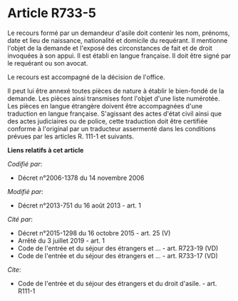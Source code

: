 # Article R733-5

Le recours formé par un demandeur d'asile doit contenir les nom, prénoms, date et lieu de naissance, nationalité et domicile
du requérant. Il mentionne l'objet de la demande et l'exposé des circonstances de fait et de droit invoquées à son appui. Il
est établi en langue française. Il doit être signé par le requérant ou son avocat. 

Le recours est accompagné de la décision de l'office. 

Il peut lui être annexé toutes pièces de nature à établir le bien-fondé de la demande. Les pièces ainsi transmises font
l'objet d'une liste numérotée. Les pièces en langue étrangère doivent être accompagnées d'une traduction en langue française.
S'agissant des actes d'état civil ainsi que des actes judiciaires ou de police, cette traduction doit être certifiée conforme
à l'original par un traducteur assermenté dans les conditions prévues par les articles R. 111-1 et suivants.

**Liens relatifs à cet article**

_Codifié par_:

  - Décret n°2006-1378 du 14 novembre 2006

_Modifié par_:

  - Décret n°2013-751 du 16 août 2013 - art. 1

_Cité par_:

  - Décret n°2015-1298 du 16 octobre 2015 - art. 25 (V)
  - Arrêté du 3 juillet 2019 - art. 1
  - Code de l'entrée et du séjour des étrangers et ... - art. R723-19 (VD)
  - Code de l'entrée et du séjour des étrangers et ... - art. R733-17 (VD)

_Cite_:

  - Code de l'entrée et du séjour des étrangers et du droit d'asile. - art. R111-1

